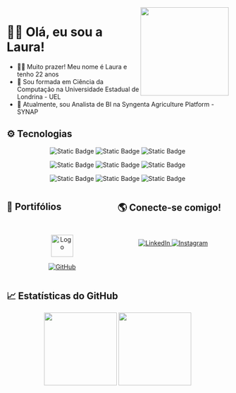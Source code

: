 <div style="flex: 1">
<img align="right" width="200" src="https://myoctocat.com/assets/images/octocat-outfit.png" />
</div>

# 👋🏻 Olá, eu sou a Laura!

- ✍🏼 Muito prazer! Meu nome é Laura e tenho 22 anos
- 📙 Sou formada em Ciência da Computação na Universidade Estadual de Londrina - UEL
- 🌱 Atualmente, sou Analista de BI na Syngenta Agriculture Platform - SYNAP

## ⚙️ Tecnologias
<div align='center'>

![Static Badge](https://img.shields.io/badge/Excel-000?logo=microsoftexcel&color=217346&logoColor=0000)
![Static Badge](https://img.shields.io/badge/Word-000?logo=microsoftword&color=1756b6&logoColor=0000)
![Static Badge](https://img.shields.io/badge/PowerPoint-000?logo=microsoftpowerpoint&color=c43e1c&logoColor=0000)

![Static Badge](https://img.shields.io/badge/-Python-14354C?style=flat&logo=Python)
![Static Badge](https://img.shields.io/badge/JavaScript-F7DF1E.svg?logo=javascript&logoColor=black)
![Static Badge](https://img.shields.io/badge/-C-14354C?style=flat&logo=C)

![Static Badge](https://custom-icon-badges.herokuapp.com/badge/SQL-025E8C.svg?logo=database&logoColor=white)
![Static Badge](https://img.shields.io/badge/-QlikSense-14354C?style=flat&logo=Qlik&color=36b42d)
![Static Badge](https://img.shields.io/badge/GitHub-327FC7.svg?logo=github&logoColor=white)

</div>

<div style="display: flex; flex-direction: row;">
<div style="flex: 1">

## 📂 Portifólios
<div align='center' style="margin-top:20%">

<a href="https://www.dio.me/users/laura13122001">
<img src="https://hermes.digitalinnovation.one/assets/diome/logo-full.svg" alt="Logo" width="50" height="50">
</a>

[![GitHub](https://img.shields.io/badge/GitHub-000?style=for-the-badge&logo=github&logoColor=fff)](https://github.com/laura-rocha)

</div>
</div>

<div style="flex: 1">

## 🌎 Conecte-se comigo!

<div align='center' style="margin-top:20%">

<a href="www.linkedin.com/in/laura-ferreira-rocha">
<img src="https://img.shields.io/badge/LinkedIn-000?style=for-the-badge&logo=linkedin&logoColor=0E76A8" alt="LinkedIn">
</a>

<a href="https://www.instagram.com/laura.rocha__/">
<img src="https://img.shields.io/badge/Instagram-000?style=for-the-badge&logo=instagram" alt="Instagram">
</a>

</div>
</div>

</div>
  
## 📈 Estatísticas do GitHub

<div align='center'>
  <img display='inline_block' height='165em' src='https://github-readme-stats.vercel.app/api?username=laura-rocha&theme=transparent&bg_color=171a4a&border_color=675cb0&show_icons=true&icon_color=b87e8f&title_color=b67085&text_color=d3bfc5'/>
  <img display='inline_block' height='165em' src='https://github-readme-stats-git-masterrstaa-rickstaa.vercel.app/api/top-langs/?username=laura-rocha&layout=compact&bg_color=171a4a&border_color=675cb0&title_color=b67085&text_color=d3bfc5'/>
</div>
